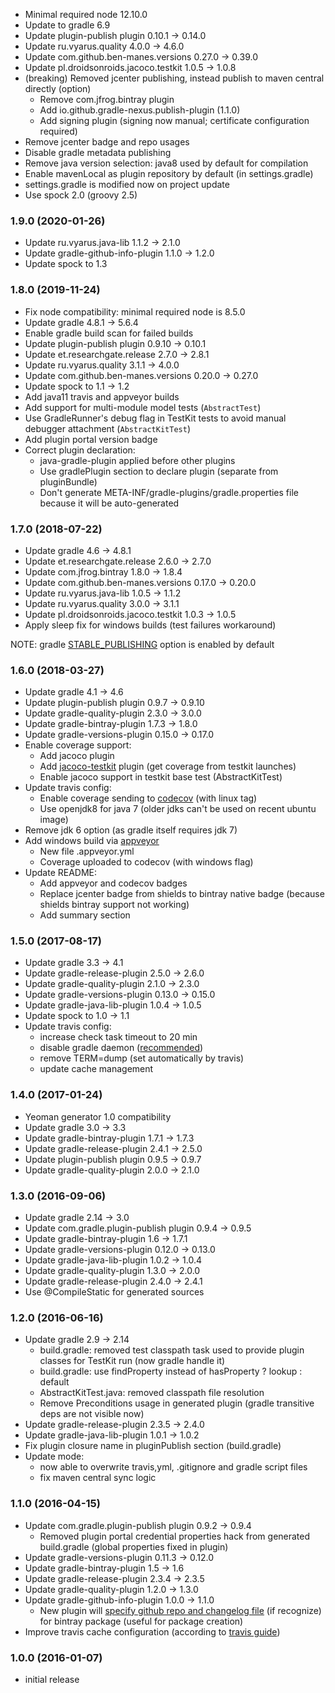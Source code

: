 * Minimal required node 12.10.0
* Update to gradle 6.9
* Update plugin-publish plugin 0.10.1 -> 0.14.0
* Update ru.vyarus.quality 4.0.0 -> 4.6.0
* Update com.github.ben-manes.versions 0.27.0 -> 0.39.0
* Update pl.droidsonroids.jacoco.testkit 1.0.5 -> 1.0.8
* (breaking) Removed jcenter publishing, instead publish to maven central directly (option)  
    - Remove com.jfrog.bintray plugin
    - Add io.github.gradle-nexus.publish-plugin (1.1.0)
    - Add signing plugin (signing now manual; certificate configuration required)
* Remove jcenter badge and repo usages
* Disable gradle metadata publishing
* Remove java version selection: java8 used by default for compilation
* Enable mavenLocal as plugin repository by default (in settings.gradle)
* settings.gradle is modified now on project update
* Use spock 2.0 (groovy 2.5)

### 1.9.0 (2020-01-26)
* Update ru.vyarus.java-lib 1.1.2 -> 2.1.0
* Update gradle-github-info-plugin 1.1.0 -> 1.2.0
* Update spock to 1.3

### 1.8.0 (2019-11-24)
* Fix node compatibility: minimal required node is 8.5.0
* Update gradle 4.8.1 -> 5.6.4
* Enable gradle build scan for failed builds
* Update plugin-publish plugin 0.9.10 -> 0.10.1
* Update et.researchgate.release 2.7.0 -> 2.8.1
* Update ru.vyarus.quality 3.1.1 -> 4.0.0
* Update com.github.ben-manes.versions 0.20.0 -> 0.27.0
* Update spock to 1.1 -> 1.2
* Add java11 travis and appveyor builds
* Add support for multi-module model tests (`AbstractTest`)
* Use GradleRunner's debug flag in TestKit tests to avoid manual debugger attachment (`AbstractKitTest`)
* Add plugin portal version badge
* Correct plugin declaration:
    - java-gradle-plugin applied before other plugins
    - Use gradlePlugin section to declare plugin (separate from pluginBundle)
    - Don't generate META-INF/gradle-plugins/gradle.properties file because it will be auto-generated

### 1.7.0 (2018-07-22)
* Update gradle 4.6 -> 4.8.1
* Update et.researchgate.release 2.6.0 -> 2.7.0
* Update com.jfrog.bintray 1.8.0 -> 1.8.4
* Update com.github.ben-manes.versions 0.17.0 -> 0.20.0
* Update ru.vyarus.java-lib 1.0.5 -> 1.1.2
* Update ru.vyarus.quality 3.0.0 -> 3.1.1
* Update pl.droidsonroids.jacoco.testkit 1.0.3 -> 1.0.5
* Apply sleep fix for windows builds (test failures workaround)

NOTE: gradle [STABLE_PUBLISHING](https://docs.gradle.org/4.8/userguide/publishing_maven.html#publishing_maven:deferred_configuration) option is enabled by default

### 1.6.0 (2018-03-27)
* Update gradle 4.1 -> 4.6
* Update plugin-publish plugin 0.9.7 -> 0.9.10
* Update gradle-quality-plugin 2.3.0 -> 3.0.0
* Update gradle-bintray-plugin 1.7.3 -> 1.8.0
* Update gradle-versions-plugin 0.15.0 -> 0.17.0
* Enable coverage support:
    - Add jacoco plugin
    - Add [jacoco-testkit](https://github.com/koral--/jacoco-gradle-testkit-plugin) plugin (get coverage from testkit launches)
    - Enable jacoco support in testkit base test (AbstractKitTest)
* Update travis config:
    - Enable coverage sending to [codecov](https://codecov.io/) (with linux tag)
    - Use openjdk8 for java 7 (older jdks can't be used on recent ubuntu image)
* Remove jdk 6 option (as gradle itself requires jdk 7)    
* Add windows build via [appveyor](https://www.appveyor.com/) 
    - New file .appveyor.yml
    - Coverage uploaded to codecov (with windows flag)
* Update README:
    - Add appveyor and codecov badges    
    - Replace jcenter badge from shields to bintray native badge (because shields bintray support not working)
    - Add summary section

### 1.5.0 (2017-08-17)
* Update gradle 3.3 -> 4.1
* Update gradle-release-plugin 2.5.0 -> 2.6.0
* Update gradle-quality-plugin 2.1.0 -> 2.3.0
* Update gradle-versions-plugin 0.13.0 -> 0.15.0
* Update gradle-java-lib-plugin 1.0.4 -> 1.0.5
* Update spock to 1.0 -> 1.1
* Update travis config: 
    - increase check task timeout to 20 min
    - disable gradle daemon ([recommended](https://docs.gradle.org/4.1/userguide/gradle_daemon.html#when_should_i_not_use_the_gradle_daemon))
    - remove TERM=dump (set automatically by travis)
    - update cache management 

### 1.4.0 (2017-01-24)
* Yeoman generator 1.0 compatibility
* Update gradle 3.0 -> 3.3
* Update gradle-bintray-plugin 1.7.1 -> 1.7.3
* Update gradle-release-plugin 2.4.1 -> 2.5.0
* Update plugin-publish plugin 0.9.5 -> 0.9.7
* Update gradle-quality-plugin 2.0.0 -> 2.1.0

### 1.3.0 (2016-09-06)
* Update gradle 2.14 -> 3.0
* Update com.gradle.plugin-publish plugin 0.9.4 -> 0.9.5
* Update gradle-bintray-plugin 1.6 -> 1.7.1
* Update gradle-versions-plugin 0.12.0 -> 0.13.0
* Update gradle-java-lib-plugin 1.0.2 -> 1.0.4
* Update gradle-quality-plugin 1.3.0 -> 2.0.0
* Update gradle-release-plugin 2.4.0 -> 2.4.1  
* Use @CompileStatic for generated sources

### 1.2.0 (2016-06-16)
* Update gradle 2.9 -> 2.14
  - build.gradle: removed test classpath task used to provide plugin classes for TestKit run (now gradle handle it)
  - build.gradle: use findProperty instead of hasProperty ? lookup : default
  - AbstractKitTest.java: removed classpath file resolution
  - Remove Preconditions usage in generated plugin (gradle transitive deps are not visible now)
* Update gradle-release-plugin 2.3.5 -> 2.4.0  
* Update gradle-java-lib-plugin 1.0.1 -> 1.0.2
* Fix plugin closure name in pluginPublish section (build.gradle)
* Update mode:
  - now able to overwrite travis,yml, .gitignore and gradle script files 
  - fix maven central sync logic

### 1.1.0 (2016-04-15)
* Update com.gradle.plugin-publish plugin 0.9.2 -> 0.9.4
    - Removed plugin portal credential properties hack from generated build.gradle (global properties fixed in plugin)
* Update gradle-versions-plugin 0.11.3 -> 0.12.0
* Update gradle-bintray-plugin 1.5 -> 1.6
* Update gradle-release-plugin 2.3.4 -> 2.3.5
* Update gradle-quality-plugin 1.2.0 -> 1.3.0
* Update gradle-github-info-plugin 1.0.0 -> 1.1.0
    - New plugin will [specify github repo and changelog file](https://github.com/xvik/gradle-github-info-plugin#comjfrogbintray) 
    (if recognize) for bintray package (useful for package creation)
* Improve travis cache configuration (according to [travis guide](https://docs.travis-ci.com/user/languages/java/#Caching))   

### 1.0.0 (2016-01-07)
* initial release 
